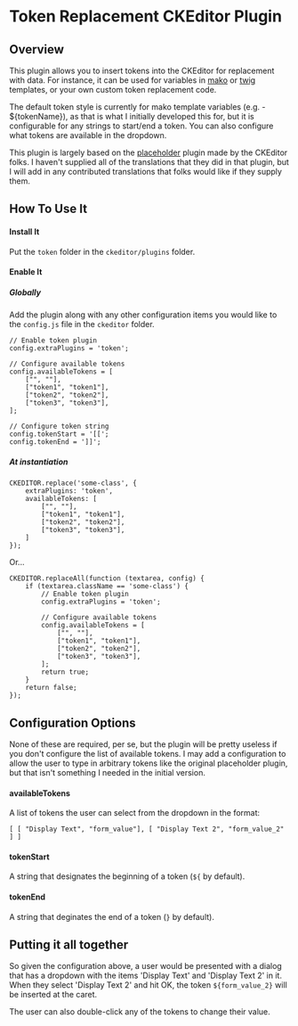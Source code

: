 # Token Replacement CKEditor Plugin

## Overview

This plugin allows you to insert tokens into the CKEditor for replacement with data. For instance, it can be used for variables in [mako](http://www.makotemplates.org) or [twig](http://twig.sensiolabs.org) templates, or your own custom token replacement code.

The default token style is currently for mako template variables (e.g. - \${tokenName}), as that is what I initially developed this for, but it is configurable for any strings to start/end a token. You can also configure what tokens are available in the dropdown.

This plugin is largely based on the [placeholder](http://ckeditor.com/addon/placeholder) plugin made by the CKEditor folks. I haven't supplied all of the translations that they did in that plugin, but I will add in any contributed translations that folks would like if they supply them.

## How To Use It

#### Install It

Put the `token` folder in the `ckeditor/plugins` folder.

#### Enable It

##### Globally

Add the plugin along with any other configuration items you would like to the `config.js` file in the `ckeditor` folder.

```
// Enable token plugin
config.extraPlugins = 'token';

// Configure available tokens
config.availableTokens = [
	["", ""],
	["token1", "token1"],
	["token2", "token2"],
	["token3", "token3"],
];

// Configure token string
config.tokenStart = '[[';
config.tokenEnd = ']]';
```

##### At instantiation

```
CKEDITOR.replace('some-class', {
	extraPlugins: 'token',
	availableTokens: [
		["", ""],
		["token1", "token1"],
		["token2", "token2"],
		["token3", "token3"],
	]
});
```

Or...

```
CKEDITOR.replaceAll(function (textarea, config) {
	if (textarea.className == 'some-class') {
		// Enable token plugin
		config.extraPlugins = 'token';

		// Configure available tokens
		config.availableTokens = [
			["", ""],
			["token1", "token1"],
			["token2", "token2"],
			["token3", "token3"],
		];
		return true;
	}
	return false;
});
```

## Configuration Options

None of these are required, per se, but the plugin will be pretty useless if you don't configure the list of available tokens. I may add a configuration to allow the user to type in arbitrary tokens like the original placeholder plugin, but that isn't something I needed in the initial version.

#### availableTokens

A list of tokens the user can select from the dropdown in the format:

```
[ [ "Display Text", "form_value"], [ "Display Text 2", "form_value_2" ] ]
```

#### tokenStart

A string that designates the beginning of a token (`${` by default).

#### tokenEnd

A string that deginates the end of a token (`}` by default).

## Putting it all together

So given the configuration above, a user would be presented with a dialog that has a dropdown with the items 'Display Text' and 'Display Text 2' in it. When they select 'Display Text 2' and hit OK, the token `${form_value_2}` will be inserted at the caret.

The user can also double-click any of the tokens to change their value.
